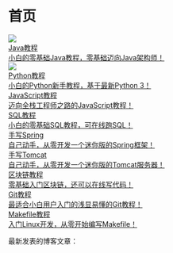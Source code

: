 # 首页

<div class="home-book-list">
    <!-- java -->
    <div class="home-book-list-item">
        <a href="/books/java/index.html" class="home-book-list-image">
            <div>
                <img src="/static/cover/java.jpg" /> 
            </div>
            <div class="home-book-list-title">
                Java教程
            </div>
            <div class="home-book-list-desc">
                小白的零基础Java教程，零基础迈向Java架构师！
            </div>
        </a>
    </div>
    <!-- python -->
    <div class="home-book-list-item">
        <a href="/books/python/index.html" class="home-book-list-image">
            <div>
                <img src="/static/cover/python.jpg" />
            </div>
            <div class="home-book-list-title">
                Python教程
            </div>
            <div class="home-book-list-desc">
                小白的Python新手教程，基于最新Python 3！
            </div>
        </a>
    </div>
    <!-- javascript -->
    <div class="home-book-list-item">
        <a href="/books/javascript/index.html" class="home-book-list-image">
            <div class="home-book-list-title">
                JavaScript教程
            </div>
            <div class="home-book-list-desc">
                迈向全栈工程师之路的JavaScript教程！
            </div>
        </a>
    </div>
    <!-- sql -->
    <div class="home-book-list-item">
        <a href="/books/sql/index.html" class="home-book-list-image">
            <div class="home-book-list-title">
                SQL教程
            </div>
            <div class="home-book-list-desc">
                小白的零基础SQL教程，可在线跑SQL！
            </div>
        </a>
    </div>
    <!-- summerframework -->
    <div class="home-book-list-item">
        <a href="/books/summerframework/index.html" class="home-book-list-image">
            <div class="home-book-list-title">
                手写Spring
            </div>
            <div class="home-book-list-desc">
                自己动手，从零开发一个迷你版的Spring框架！
            </div>
        </a>
    </div>
    <!-- jerrymouse -->
    <div class="home-book-list-item">
        <a href="/books/jerrymouse/index.html" class="home-book-list-image">
            <div class="home-book-list-title">
                手写Tomcat
            </div>
            <div class="home-book-list-desc">
                自己动手，从零开发一个迷你版的Tomcat服务器！
            </div>
        </a>
    </div>
    <!-- blockchain -->
    <div class="home-book-list-item">
        <a href="/books/blockchain/index.html" class="home-book-list-image">
            <div class="home-book-list-title">
                区块链教程
            </div>
            <div class="home-book-list-desc">
                零基础入门区块链，还可以在线写代码！
            </div>
        </a>
    </div>
    <!-- git -->
    <div class="home-book-list-item">
        <a href="/books/git/index.html" class="home-book-list-image">
            <div class="home-book-list-title">
                Git教程
            </div>
            <div class="home-book-list-desc">
                最适合小白用户入门的浅显易懂的Git教程！
            </div>
        </a>
    </div>
    <!-- makefile -->
    <div class="home-book-list-item">
        <a href="/books/makefile/index.html" class="home-book-list-image">
            <div class="home-book-list-title">
                Makefile教程
            </div>
            <div class="home-book-list-desc">
                入门Linux开发，从零开始编写Makefile！
            </div>
        </a>
    </div>
</div>

最新发表的博客文章：

<div id="home-blog-list" class="home-blog-list"></div>

<script>
    documentReady(async ()=>{
        const resp = await fetch('/blogs/index.json');
        let blogs = await resp.json();
        if (blogs.length > 20) {
            blogs = blogs.slice(0, 20);
        }
        console.log(JSON.stringify(blogs));
        const items = blogs.map(blog => {
            let date = new Date(blog.date).toLocaleDateString(undefined, { year: 'numeric', month: 'long', day: 'numeric' });
            return `
<div class="home-blog-list-item">
    <div><span class="text-sm font-semibold uppercase">${date}</span></div>
    <div><a href="${blog.uri}">${gitsite.encodeHtml(blog.title)}</a></div>
</div>`;
        });
        document.getElementById('home-blog-list').innerHTML = items.join('');
    });
</script>
